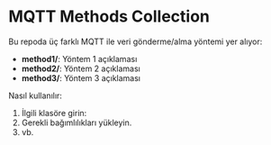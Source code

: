 # MQTT Methods Collection

Bu repoda üç farklı MQTT ile veri gönderme/alma yöntemi yer alıyor:

- **method1/**: Yöntem 1 açıklaması
- **method2/**: Yöntem 2 açıklaması
- **method3/**: Yöntem 3 açıklaması

Nasıl kullanılır:
1. İlgili klasöre girin: 
2. Gerekli bağımlılıkları yükleyin.
3.  vb.
